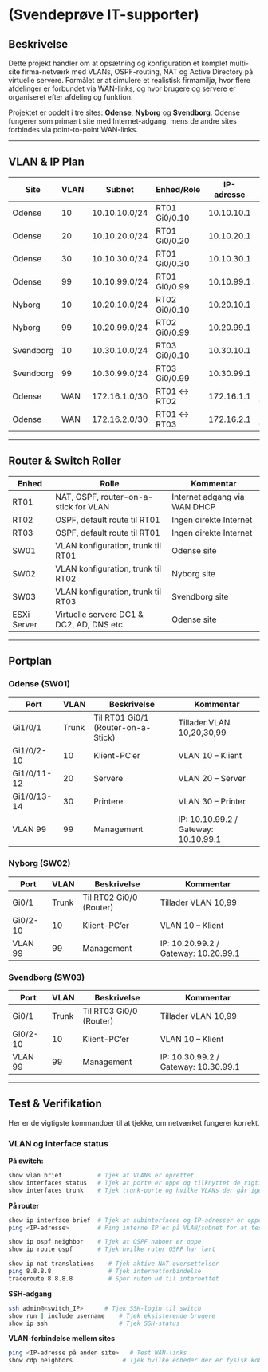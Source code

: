 # (Svendeprøve IT-supporter)

## Beskrivelse

Dette projekt handler om at opsætning og konfiguration et komplet multi-site firma-netværk med VLANs, OSPF-routing, NAT og Active Directory på virtuelle servere. Formålet er at simulere et realistisk firmamiljø, hvor flere afdelinger er forbundet via WAN-links, og hvor brugere og servere er organiseret efter afdeling og funktion.  

Projektet er opdelt i tre sites: **Odense**, **Nyborg** og **Svendborg**. Odense fungerer som primært site med Internet-adgang, mens de andre sites forbindes via point-to-point WAN-links.  

---

## VLAN & IP Plan

| Site       | VLAN | Subnet           | Enhed/Role           | IP-adresse       | Kommentar                             |
|------------|------|-----------------|--------------------|----------------|---------------------------------------|
| Odense     | 10   | 10.10.10.0/24   | RT01 Gi0/0.10      | 10.10.10.1     | Klient subnet                          |
| Odense     | 20   | 10.10.20.0/24   | RT01 Gi0/0.20      | 10.10.20.1     | Server subnet                          |
| Odense     | 30   | 10.10.30.0/24   | RT01 Gi0/0.30      | 10.10.30.1     | Printer subnet                         |
| Odense     | 99   | 10.10.99.0/24   | RT01 Gi0/0.99      | 10.10.99.1     | Management subnet                      |
| Nyborg     | 10   | 10.20.10.0/24   | RT02 Gi0/0.10      | 10.20.10.1     | Klient subnet                          |
| Nyborg     | 99   | 10.20.99.0/24   | RT02 Gi0/0.99      | 10.20.99.1     | Management subnet                      |
| Svendborg  | 10   | 10.30.10.0/24   | RT03 Gi0/0.10      | 10.30.10.1     | Klient subnet                          |
| Svendborg  | 99   | 10.30.99.0/24   | RT03 Gi0/0.99      | 10.30.99.1     | Management subnet                      |
| Odense     | WAN  | 172.16.1.0/30   | RT01 ↔ RT02        | 172.16.1.1     | Point-to-point link Odense↔Nyborg     |
| Odense     | WAN  | 172.16.2.0/30   | RT01 ↔ RT03        | 172.16.2.1     | Point-to-point link Odense↔Svendborg |

---

## Router & Switch Roller

| Enhed        | Rolle                                       | Kommentar |
|--------------|--------------------------------------------|-----------|
| RT01         | NAT, OSPF, router-on-a-stick for VLAN      | Internet adgang via WAN DHCP |
| RT02         | OSPF, default route til RT01               | Ingen direkte Internet |
| RT03         | OSPF, default route til RT01               | Ingen direkte Internet |
| SW01         | VLAN konfiguration, trunk til RT01         | Odense site |
| SW02         | VLAN konfiguration, trunk til RT02         | Nyborg site |
| SW03         | VLAN konfiguration, trunk til RT03         | Svendborg site |
| ESXi Server  | Virtuelle servere DC1 & DC2, AD, DNS etc. | Odense site |

---

## Portplan
### Odense (SW01)
| Port         | VLAN | Beskrivelse                   | Kommentar                             |
|-------------|------|--------------------------------|---------------------------------------|
| Gi1/0/1     | Trunk | Til RT01 Gi0/1 (Router-on-a-Stick) | Tillader VLAN 10,20,30,99             |
| Gi1/0/2-10  | 10   | Klient-PC’er                  | VLAN 10 – Klient                       |
| Gi1/0/11-12 | 20   | Servere                        | VLAN 20 – Server                        |
| Gi1/0/13-14 | 30   | Printere                       | VLAN 30 – Printer                        |
| VLAN 99     | 99   | Management                     | IP: 10.10.99.2 / Gateway: 10.10.99.1  |

### Nyborg (SW02)
| Port        | VLAN | Beskrivelse                | Kommentar                             |
|------------|------|----------------------------|---------------------------------------|
| Gi0/1      | Trunk | Til RT02 Gi0/0 (Router)   | Tillader VLAN 10,99                    |
| Gi0/2-10   | 10   | Klient-PC’er               | VLAN 10 – Klient                       |
| VLAN 99    | 99   | Management                 | IP: 10.20.99.2 / Gateway: 10.20.99.1 |

### Svendborg (SW03)
| Port        | VLAN | Beskrivelse                | Kommentar                             |
|------------|------|----------------------------|---------------------------------------|
| Gi0/1      | Trunk | Til RT03 Gi0/0 (Router)   | Tillader VLAN 10,99                    |
| Gi0/2-10   | 10   | Klient-PC’er               | VLAN 10 – Klient                       |
| VLAN 99    | 99   | Management                 | IP: 10.30.99.2 / Gateway: 10.30.99.1 |

---

## Test & Verifikation

Her er de vigtigste kommandoer til at tjekke, om netværket fungerer korrekt.

### VLAN og interface status

**På switch:**
```bash
show vlan brief          # Tjek at VLANs er oprettet
show interfaces status   # Tjek at porte er oppe og tilknyttet de rigtige VLANs
show interfaces trunk    # Tjek trunk-porte og hvilke VLANs der går igennem
```

**På router**
```bash
show ip interface brief  # Tjek at subinterfaces og IP-adresser er oppe
ping <IP-adresse>        # Ping interne IP'er på VLAN/subnet for at teste forbindelse

show ip ospf neighbor    # Tjek at OSPF naboer er oppe
show ip route ospf       # Tjek hvilke ruter OSPF har lært

show ip nat translations    # Tjek aktive NAT-oversættelser
ping 8.8.8.8                # Tjek internetforbindelse
traceroute 8.8.8.8          # Spor ruten ud til internettet
```

**SSH-adgang**
```bash
ssh admin@<switch_IP>      # Tjek SSH-login til switch
show run | include username    # Tjek eksisterende brugere
show ip ssh                    # Tjek SSH-status
```

**VLAN-forbindelse mellem sites**
```bash
ping <IP-adresse på anden site>   # Test WAN-links
show cdp neighbors              # Tjek hvilke enheder der er fysisk koblet
```

